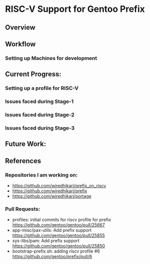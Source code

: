 # RISC-V Support for Gentoo Prefix

## Overview

## Workflow

### Setting up Machines for development

## Current Progress:

### Setting up a profile for RISC-V

### Issues faced during Stage-1

### Issues faced during Stage-2

### Issues faced during Stage-3

## Future Work:


## References

### Repositories I am working on:
* https://github.com/wiredhikari/prefix_on_riscv
* https://github.com/wiredhikari/prefix
* https://github.com/wiredhikari/portage

### Pull Requests:
*  profiles: initial commits for riscv profile for prefix https://github.com/gentoo/gentoo/pull/25667
*  app-misc/pax-utils: Add prefix support https://github.com/gentoo/gentoo/pull/25855
*  sys-libs/pam: Add prefix support https://github.com/gentoo/gentoo/pull/25850
*  bootstrap-prefix.sh: adding riscv profile #6  https://github.com/gentoo/prefix/pull/6

